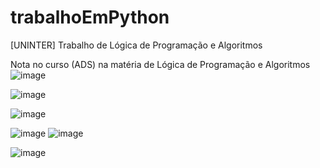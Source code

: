 # trabalhoEmPython
[UNINTER] Trabalho de Lógica de Programação e Algoritmos

Nota no curso (ADS) na matéria de Lógica de Programação e Algoritmos
![image](https://github.com/rafaprzygo/trabalhoEmPython/assets/115998567/7b2b42ab-f4a0-4e31-8f9c-e0e789780eb5)


![image](https://github.com/rafaprzygo/trabalhoEmPython/assets/115998567/f19f5f70-e13e-4d36-94c3-f86c61f743b4)

![image](https://github.com/rafaprzygo/trabalhoEmPython/assets/115998567/2df8f7d7-82eb-4274-ab4a-4d7c010dddfd)

![image](https://github.com/rafaprzygo/trabalhoEmPython/assets/115998567/a3b2f433-5c3a-4a6b-a519-a243a2c3952b)
![image](https://github.com/rafaprzygo/trabalhoEmPython/assets/115998567/d1ded1cd-c308-41ef-8ce9-a7a5098a8cf8)

![image](https://github.com/rafaprzygo/trabalhoEmPython/assets/115998567/5f90d08a-8c60-4731-82d9-29e149fb4d9f)
